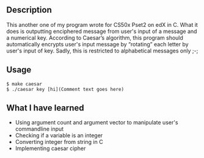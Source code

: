 ## Description
This another one of my program wrote for CS50x Pset2 on edX in C. What it does is outputting enciphered message from user's input of a message and a numerical key. According to Caesar’s algorithm, this program should automatically encrypts user's input message by “rotating” each letter by user's input of key. Sadly, this is restricted to alphabetical messages only ;-;

## Usage
```
$ make caesar
$ ./caesar key [hi](Comment text goes here)
```

## What I have learned
* Using argument count and argument vector to manipulate user's commandline input
* Checking if a variable is an integer
* Converting integer from string in C
* Implementing caesar cipher
